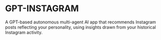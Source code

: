 # GPT-INSTAGRAM

A GPT-based autonomous multi-agent AI app that recommends Instagram posts reflecting your personality, using insights drawn from your historical Instagram activity.